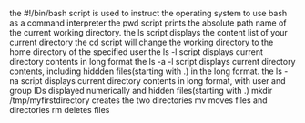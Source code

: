 the #!/bin/bash script is used to instruct the operating system to use bash as a command interpreter
the pwd script prints the absolute path name of the current working directory.
the ls script displays the content list of your current directory
the cd script will change the working directory to the home directory of the specified user
the ls -l script displays current directory contents in long format
the ls -a -l script displays current directory contents, including hiddden files(starting with .) in the long format.
the ls -na script  displays current directory contents in long format, with user and group IDs displayed numerically and hidden files(starting with .) 
mkdir /tmp/myfirstdirectory creates the two directories
mv moves files and directories
rm deletes files
